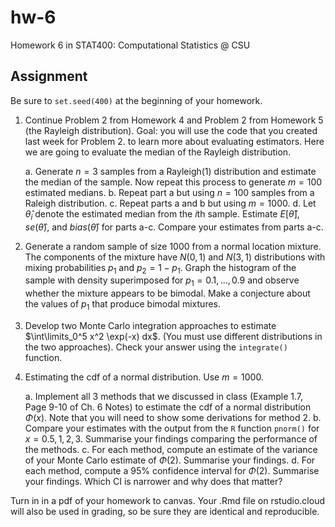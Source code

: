 # hw-6

Homework 6 in STAT400: Computational Statistics @ CSU

## Assignment

Be sure to `set.seed(400)` at the beginning of your homework.

1. Continue Problem 2 from Homework 4 and Problem 2 from Homework 5 (the Rayleigh distribution). Goal: you will use the code that you created last week for Problem 2. to learn more about evaluating estimators. Here we are going to evaluate the median of the Rayleigh distribution. 

    a. Generate $n = 3$ samples from a Rayleigh(1) distribution and estimate the median of the sample. Now repeat this process to generate $m=100$ estimated medians.
    b. Repeat part a but using $n=100$ samples from a Raleigh distribution.
    c. Repeat parts a and b but using $m=1000$.
    d. Let $\hat{\theta}_i$ denote the estimated median from the $i$th sample. Estimate $E[\hat{\theta}]$, $se(\hat{\theta})$, and $bias(\hat{\theta})$ for parts a-c. Compare your estimates from parts a-c. 
    
2. Generate a random sample of size $1000$ from a normal location mixture. The components of the mixture have $N(0, 1)$ and $N(3, 1)$ distributions with mixing probabilities $p_1$ and $p_2 = 1 - p_1$. Graph the histogram of the sample with density superimposed for $p_1 = 0.1, \dots, 0.9$ and observe whether the mixture appears to be bimodal. Make a conjecture about the values of $p_1$ that produce bimodal mixtures.

3. Develop two Monte Carlo integration approaches to estimate $\int\limits_0^5 x^2 \exp(-x) dx$. (You must use different distributions in the two approaches). Check your answer using the `integrate()` function.

4. Estimating the cdf of a normal distribution. Use $m = 1000$.
    
    a. Implement all 3 methods that we discussed in class (Example 1.7, Page 9-10 of Ch. 6 Notes) to estimate the cdf of a normal distribution $\Phi(x)$. Note that you will need to show some derivations for method 2.
    b. Compare your estimates with the output from the `R` function `pnorm()` for $x = 0.5, 1, 2, 3$. Summarise your findings comparing the performance of the methods.
    c. For each method, compute an estimate of the variance of your Monte Carlo estimate of $\Phi(2)$. Summarise your findings.
    d. For each method, compute a $95\%$ confidence interval for $\Phi(2)$. Summarise your findings. Which CI is narrower and why does that matter?
    
Turn in in a pdf of your homework to canvas. Your .Rmd file on rstudio.cloud will also be used in grading, so be sure they are identical and reproducible.